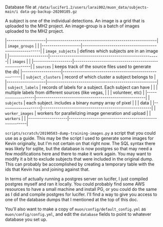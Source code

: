 Database file at
`/data/lucifer1.2/users/larai002/muon_data/subjects-main/i
data-pg-backup-20200105.gz`

A subject is one of the individual detections. An image is a grid that is
uploaded to the MH2 project. An image-group is a batch of images uploaded to
the MH2 project.

|--------------------|--------------------------------------------------------|
| `image_groups`     |                                                        |
|--------------------|--------------------------------------------------------|
| `image_subjects`   | defines which subjects are in an image                 |
|--------------------|--------------------------------------------------------|
| `images`           |                                                        |
|--------------------|--------------------------------------------------------|
| `sources`          | keeps track of the source files used to generate the db|
|--------------------|--------------------------------------------------------|
| `subject_clusters` | record of which cluster a subject belongs to           |
|--------------------|--------------------------------------------------------|
| `subject_labels`   | records of labels for a subject. Each subject can have |
|                    | multiple labels from different sources (like vegas,    |
|                    | volunteer, etc)                                        |
|--------------------|--------------------------------------------------------|
| `subjects`         | each subject. includes a binary numpy array of pixel   |
|                    | data                                                   |
|--------------------|--------------------------------------------------------|
| `worker_images`    | workers for parallelizing image generation and upload  |
| `workers`          |                                                        |
|--------------------|--------------------------------------------------------|

`scripts/scratch/20190503-dump-training-images.py` a script that you could use
as a guide. This may be the script I used to generate some images for Kevin
originally, but I'm not certain on that right now. The SQL syntax there was
likely for sqlite, but the database is now postgres so that may need a few
modifications here and there to make it work again. You may want to modify it a
bit to exclude subjects that were included in the original dump. This can
probably be accomplished by creating a temporary table with the ids that Kevin
has and joining against that.

In terms of actually running a postgres server on lucifer, I just compiled
postgres myself and ran it locally. You could probably find some AWS resources
to have a small machine and install PG, or you could do the same as I did and
compile postgres for lucifer. I'll find a way to give you access to one of the
database dumps that I mentioned at the top of this doc.

You'll also want to make a copy of `muon/config/default_config.yml` as
`muon/config/config.yml`, and edit the `database` fields to point to whatever
database you set up.
